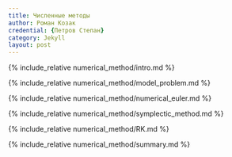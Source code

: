 ```yaml
---
title: Численные методы
author: Роман Козак
credential: {Петров Степан}
category: Jekyll
layout: post
---
```


<script src = "{{site.baseurl}}/assets/scripts/libs/p5.min.js"></script>
<script src = "{{site.baseurl}}/assets/scripts/libs/p5.scribble.js"></script>
<script src = "{{site.baseurl}}/assets/scripts/libs/math.js"></script>

<script src = "{{site.baseurl}}/assets/scripts/common/base_vis.js"> </script>
<script src = "{{site.baseurl}}/assets/scripts/common/sc_grid.js"> </script>
<script src = "{{site.baseurl}}/assets/scripts/common/energy.js"></script>
<script src = "{{site.baseurl}}/assets/scripts/common/main_vis.js"></script>
<script src = "{{site.baseurl}}/assets/scripts/common/color_scheme.js"></script>
<script src = "{{site.baseurl}}/assets/scripts/common/sc_arrows.js"></script>

<script src = "{{site.baseurl}}/assets/scripts/numerical_method/spring.js"></script>
<script src = "{{site.baseurl}}/assets/scripts/numerical_method/canon.js"></script>
<script src = "{{site.baseurl}}/assets/scripts/numerical_method/3_body.js"></script>



{% include_relative numerical_method/intro.md %}

{% include_relative numerical_method/model_problem.md %}

{% include_relative numerical_method/numerical_euler.md %}

{% include_relative numerical_method/symplectic_method.md %}

{% include_relative numerical_method/RK.md %}

{% include_relative numerical_method/summary.md %}


